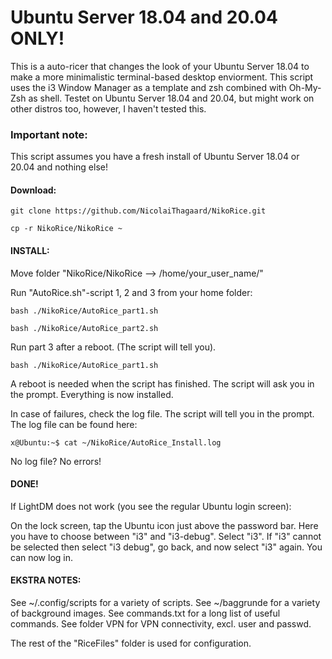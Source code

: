 # Ubuntu Server 18.04 and 20.04 ONLY!		              

This is a auto-ricer that changes the look of your Ubuntu Server 18.04 to make a more minimalistic terminal-based desktop enviorment.
This script uses the i3 Window Manager as a template and zsh combined with Oh-My-Zsh as shell.
Testet on Ubuntu Server 18.04 and 20.04, but might work on other distros too, however, I haven't tested this.

### Important note: 

This script assumes you have a fresh install of Ubuntu Server 18.04 or 20.04 and nothing else!

#### Download:

```
git clone https://github.com/NicolaiThagaard/NikoRice.git 
```
```
cp -r NikoRice/NikoRice ~
```

#### INSTALL:

Move folder "NikoRice/NikoRice --> /home/your_user_name/"

Run "AutoRice.sh"-script 1, 2 and 3 from your home folder:

```
bash ./NikoRice/AutoRice_part1.sh
```
```
bash ./NikoRice/AutoRice_part2.sh
```
Run part 3 after a reboot. (The script will tell you).
```
bash ./NikoRice/AutoRice_part1.sh
```
 
A reboot is needed when the script has finished. 
The script will ask you in the prompt.
Everything is now installed.

In case of failures, check the log file.
The script will tell you in the prompt.
The log file can be found here:

```
x@Ubuntu:~$ cat ~/NikoRice/AutoRice_Install.log
```

No log file? No errors!

#### DONE! 

If LightDM does not work (you see the regular Ubuntu login screen):

On the lock screen, tap the Ubuntu icon just above the password bar.
Here you have to choose between "i3" and "i3-debug". Select "i3".
If "i3" cannot be selected then select "i3 debug", go back,
and now select "i3" again.
You can now log in.


#### EKSTRA NOTES:

See ~/.config/scripts for a variety of scripts.
See ~/baggrunde for a variety of background images.
See commands.txt for a long list of useful commands.
See folder VPN for VPN connectivity, excl. user and passwd.

The rest of the "RiceFiles" folder is used for configuration.
